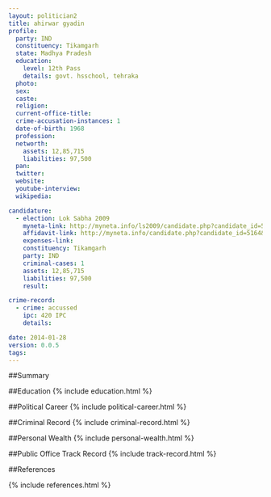 ```yaml
---
layout: politician2
title: ahirwar gyadin
profile: 
  party: IND
  constituency: Tikamgarh
  state: Madhya Pradesh
  education: 
    level: 12th Pass
    details: govt. hsschool, tehraka
  photo: 
  sex: 
  caste: 
  religion: 
  current-office-title: 
  crime-accusation-instances: 1
  date-of-birth: 1968
  profession: 
  networth: 
    assets: 12,85,715
    liabilities: 97,500
  pan: 
  twitter: 
  website: 
  youtube-interview: 
  wikipedia: 

candidature: 
  - election: Lok Sabha 2009
    myneta-link: http://myneta.info/ls2009/candidate.php?candidate_id=5164
    affidavit-link: http://myneta.info/candidate.php?candidate_id=5164&scan=original
    expenses-link: 
    constituency: Tikamgarh 
    party: IND
    criminal-cases: 1
    assets: 12,85,715
    liabilities: 97,500
    result:  

crime-record: 
  - crime: accussed
    ipc: 420 IPC
    details:  

date: 2014-01-28
version: 0.0.5
tags: 
---
```

##Summary


##Education
{% include education.html %}


##Political Career
{% include political-career.html %}


##Criminal Record
{% include criminal-record.html %}


##Personal Wealth
{% include personal-wealth.html %}


##Public Office Track Record
{% include track-record.html %}


##References


{% include references.html %}